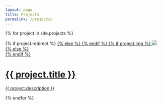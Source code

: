 ```yaml
---
layout: page
title: Projects
permalink: /projects/
---
```


{% for project in site.projects %}

<div class="project ">
    <div class="thumbnail">
        {% if project.redirect %}
        <a href="{{ project.redirect }}" target="_blank">
        {% else %}
        <a href="{{ site.baseurl }}{{ project.url }}">
        {% endif %}
        {% if project.img %}
        <img class="thumbnail" src="{{ project.img }}"/>
        {% else %}
        <div class="thumbnail blankbox"></div>
        {% endif %}    
        <span>
            <h1>{{ project.title }}</h1>
            <p>{{ project.description }}</p>
        </span>
        </a>
    </div>
</div>

{% endfor %}
